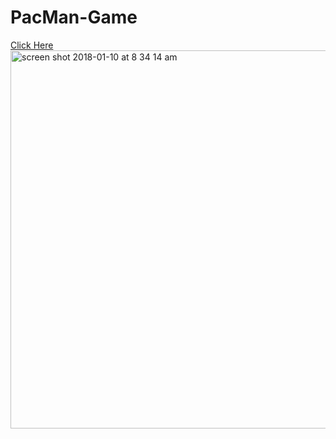 # PacMan-Game

<a href = https://mounika58.github.io/PacMan-Game/> Click Here </a>
<img width="605" alt="screen shot 2018-01-10 at 8 34 14 am" src="https://user-images.githubusercontent.com/30241726/34777857-3b61f91c-f5e1-11e7-8879-05f009e5afcc.png">
